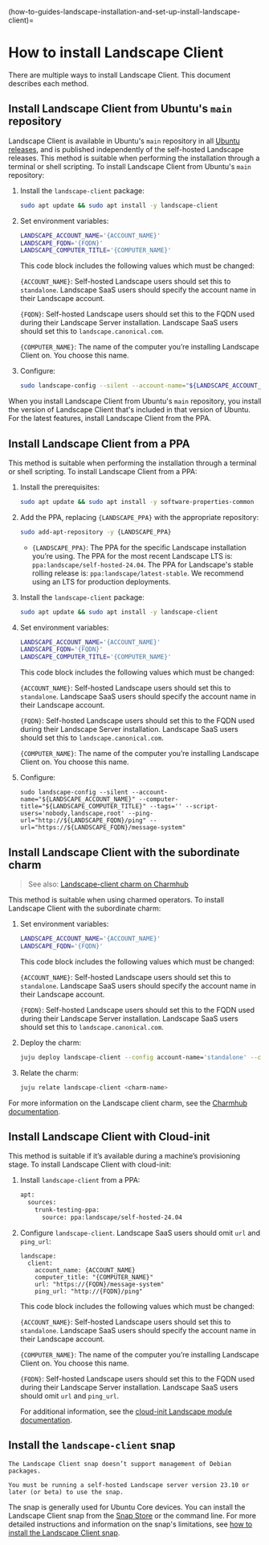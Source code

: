 (how-to-guides-landscape-installation-and-set-up-install-landscape-client)=
# How to install Landscape Client

There are multiple ways to install Landscape Client. This document describes each method.

## Install Landscape Client from Ubuntu's `main` repository

Landscape Client is available in Ubuntu's `main` repository in all [Ubuntu releases](https://ubuntu.com/about/release-cycle), and is published independently of the self-hosted Landscape releases. This method is suitable when performing the installation through a terminal or shell scripting. To install Landscape Client from Ubuntu's `main` repository:

1. Install the `landscape-client` package:

   ```bash
   sudo apt update && sudo apt install -y landscape-client
   ```

1. Set environment variables:

   ```bash
   LANDSCAPE_ACCOUNT_NAME='{ACCOUNT_NAME}'
   LANDSCAPE_FQDN='{FQDN}'
   LANDSCAPE_COMPUTER_TITLE='{COMPUTER_NAME}'
   ```

   This code block includes the following values which must be changed:

   `{ACCOUNT_NAME}`: Self-hosted Landscape users should set this to `standalone`. Landscape SaaS users should specify the account name in their Landscape account.

   `{FQDN}`: Self-hosted Landscape users should set this to the FQDN used during their Landscape Server installation. Landscape SaaS users should set this to `landscape.canonical.com`.

   `{COMPUTER_NAME}`: The name of the computer you’re installing Landscape Client on. You choose this name.

1. Configure:

   ```bash
   sudo landscape-config --silent --account-name="${LANDSCAPE_ACCOUNT_NAME}" --computer-title="${LANDSCAPE_COMPUTER_TITLE}" --tags="" --script-users='nobody,landscape,root' --ping-url="http://${LANDSCAPE_FQDN}/ping" --url="https://${LANDSCAPE_FQDN}/message-system"
   ```

When you install Landscape Client from Ubuntu's `main` repository, you install the version of Landscape Client that's included in that version of Ubuntu. For the latest features, install Landscape Client from the PPA.

## Install Landscape Client from a PPA

This method is suitable when performing the installation through a terminal or shell scripting. To install Landscape Client from a PPA:

1. Install the prerequisites:

   ```bash
   sudo apt update && sudo apt install -y software-properties-common
   ```

1. Add the PPA, replacing `{LANDSCAPE_PPA}` with the appropriate repository:

   ```bash
   sudo add-apt-repository -y {LANDSCAPE_PPA}
   ```
    - `{LANDSCAPE_PPA}`: The PPA for the specific Landscape installation you’re using. The PPA for the most recent Landscape LTS is: `ppa:landscape/self-hosted-24.04`.  The PPA for Landscape's stable rolling release is: `ppa:landscape/latest-stable`. We recommend using an LTS for production deployments.

1. Install the `landscape-client` package:

   ```bash
   sudo apt update && sudo apt install -y landscape-client
   ```

1. Set environment variables:

   ```bash
   LANDSCAPE_ACCOUNT_NAME='{ACCOUNT_NAME}'
   LANDSCAPE_FQDN='{FQDN}'
   LANDSCAPE_COMPUTER_TITLE='{COMPUTER_NAME}'
   ```

   This code block includes the following values which must be changed:

   `{ACCOUNT_NAME}`: Self-hosted Landscape users should set this to `standalone`. Landscape SaaS users should specify the account name in their Landscape account.

   `{FQDN}`: Self-hosted Landscape users should set this to the FQDN used during their Landscape Server installation. Landscape SaaS users should set this to `landscape.canonical.com`.

   `{COMPUTER_NAME}`: The name of the computer you’re installing Landscape Client on. You choose this name.

1. Configure:

   ```
   sudo landscape-config --silent --account-name="${LANDSCAPE_ACCOUNT_NAME}" --computer-title="${LANDSCAPE_COMPUTER_TITLE}" --tags='' --script-users='nobody,landscape,root' --ping-url="http://${LANDSCAPE_FQDN}/ping" --url="https://${LANDSCAPE_FQDN}/message-system"
   ```

## Install Landscape Client with the subordinate charm

> See also: [Landscape-client charm on Charmhub](https://charmhub.io/landscape-client)

This method is suitable when using charmed operators. To install Landscape Client with the subordinate charm:

1. Set environment variables:

   ```bash
   LANDSCAPE_ACCOUNT_NAME='{ACCOUNT_NAME}'
   LANDSCAPE_FQDN='{FQDN}'
   ```

   This code block includes the following values which must be changed:

   `{ACCOUNT_NAME}`: Self-hosted Landscape users should set this to `standalone`. Landscape SaaS users should specify the account name in their Landscape account.

   `{FQDN}`: Self-hosted Landscape users should set this to the FQDN used during their Landscape Server installation. Landscape SaaS users should set this to `landscape.canonical.com`.

1. Deploy the charm:

   ```bash
   juju deploy landscape-client --config account-name='standalone' --config tags='' --config script-users='nobody,landscape,root' --config ping-url="http://${LANDSCAPE_FQDN}/ping" --config url="https://${LANDSCAPE_FQDN}/message-system"
   ```

1. Relate the charm:

   ```bash
   juju relate landscape-client <charm-name>
   ```

For more information on the Landscape client charm, see the [Charmhub documentation](https://charmhub.io/landscape-client).

## Install Landscape Client with Cloud-init

This method is suitable if it’s available during a machine’s provisioning stage. To install Landscape Client with cloud-init:

1. Install `landscape-client` from a PPA:

   ```bash
   apt:
     sources:
       trunk-testing-ppa:
         source: ppa:landscape/self-hosted-24.04
   ```

1. Configure `landscape-client`. Landscape SaaS users should omit `url` and `ping_url`:

   ```
   landscape:
     client:
       account_name: {ACCOUNT_NAME}
       computer_title: "{COMPUTER_NAME}"
       url: "https://{FQDN}/message-system"
       ping_url: "http://{FQDN}/ping"
   ```

   This code block includes the following values which must be changed:

   `{ACCOUNT_NAME}`: Self-hosted Landscape users should set this to `standalone`. Landscape SaaS users should specify the account name in their Landscape account.

   `{COMPUTER_NAME}`: The name of the computer you’re installing Landscape Client on. You choose this name.

   `{FQDN}`: Self-hosted Landscape users should set this to the FQDN used during their Landscape Server installation. Landscape SaaS users should omit `url` and `ping_url`.

   For additional information, see the [cloud-init Landscape module documentation](https://cloudinit.readthedocs.io/en/latest/reference/modules.html#landscape).

## Install the `landscape-client` snap

```{note}
The Landscape Client snap doesn’t support management of Debian packages.
```

```{note}
You must be running a self-hosted Landscape server version 23.10 or later (or beta) to use the snap.
```

The snap is generally used for Ubuntu Core devices. You can install the Landscape Client snap from the [Snap Store](https://snapcraft.io/landscape-client) or the command line. For more detailed instructions and information on the snap's limitations, see [how to install the Landscape Client snap](/how-to-guides/iot-for-devices/install-the-snap).

